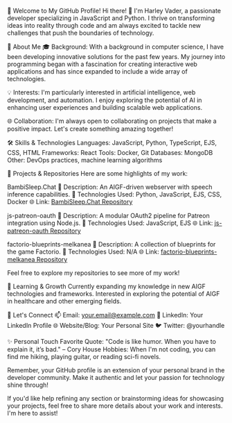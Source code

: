 🌟 Welcome to My GitHub Profile!
Hi there! 👋
I'm Harley Vader, a passionate developer specializing in JavaScript and Python. I thrive on transforming ideas into reality through code and am always excited to tackle new challenges that push the boundaries of technology.

🚀 About Me
🎓 Background: With a background in computer science, I have been developing innovative solutions for the past few years. My journey into programming began with a fascination for creating interactive web applications and has since expanded to include a wide array of technologies.

💡 Interests: I'm particularly interested in artificial intelligence, web development, and automation. I enjoy exploring the potential of AI in enhancing user experiences and building scalable web applications.

🌐 Collaboration: I'm always open to collaborating on projects that make a positive impact. Let's create something amazing together!

🛠️ Skills & Technologies
Languages: JavaScript, Python, TypeScript, EJS, CSS, HTML
Frameworks: React
Tools: Docker, Git
Databases: MongoDB
Other: DevOps practices, machine learning algorithms

🔭 Projects & Repositories
Here are some highlights of my work:

BambiSleep.Chat
🚩 Description: An AIGF-driven webserver with speech inference capabilities.
🔧 Technologies Used: Python, JavaScript, EJS, CSS, Docker
🌐 Link: [BambiSleep.Chat Repository](https://github.com/HarleyVader/js-bambisleep-chat)

js-patreon-oauth
🚩 Description: A modular OAuth2 pipeline for Patreon integration using Node.js.
🔧 Technologies Used: JavaScript, EJS
🌐 Link: [js-patreon-oauth Repository](https://github.com/HarleyVader/js-patreon-oauth)

factorio-blueprints-melkanea
🚩 Description: A collection of blueprints for the game Factorio.
🔧 Technologies Used: N/A
🌐 Link: [factorio-blueprints-melkanea Repository](https://github.com/HarleyVader/factorio-blueprints-melkanea)

Feel free to explore my repositories to see more of my work!

🌱 Learning & Growth
Currently expanding my knowledge in new AIGF technologies and frameworks.
Interested in exploring the potential of AIGF in healthcare and other emerging fields.

💬 Let's Connect
📫 Email: your.email@example.com
💼 LinkedIn: Your LinkedIn Profile
🌐 Website/Blog: Your Personal Site
🐦 Twitter: @yourhandle

✨ Personal Touch
Favorite Quote: "Code is like humor. When you have to explain it, it’s bad." – Cory House
Hobbies: When I'm not coding, you can find me hiking, playing guitar, or reading sci-fi novels.

Remember, your GitHub profile is an extension of your personal brand in the developer community. Make it authentic and let your passion for technology shine through!

If you'd like help refining any section or brainstorming ideas for showcasing your projects, feel free to share more details about your work and interests. I'm here to assist!

